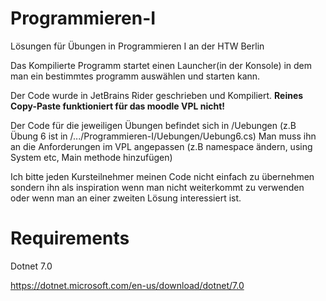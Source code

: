 # Programmieren-I

Lösungen für Übungen in Programmieren I an der HTW Berlin

Das Kompilierte Programm startet einen Launcher(in der Konsole) in dem man ein bestimmtes programm auswählen und starten
kann.

Der Code wurde in JetBrains Rider geschrieben und Kompiliert.
**Reines Copy-Paste funktioniert für das moodle VPL nicht!**

Der Code für die jeweiligen Übungen befindet sich in /Uebungen 
(z.B Übung 6 ist in /.../Programmieren-I/Uebungen/Uebung6.cs)
Man muss ihn an die Anforderungen im VPL angepassen (z.B namespace ändern, using System etc, Main methode
hinzufügen)

Ich bitte jeden Kursteilnehmer meinen Code nicht einfach zu übernehmen sondern ihn als inspiration wenn man nicht
weiterkommt zu verwenden oder wenn man an einer zweiten Lösung interessiert ist.

# Requirements

Dotnet 7.0

https://dotnet.microsoft.com/en-us/download/dotnet/7.0


